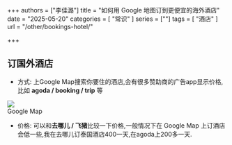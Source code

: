 +++
authors = ["李佳潞"]
title = "如何用 Google 地图订到更便宜的海外酒店"
date = "2025-05-20"
categories = [
    "常识"
]
series = [""]
tags = [
    "酒店"
]
url = "/other/bookings-hotel/"

+++

## 订国外酒店

- 方式: 
上Google Map搜索你要住的酒店,会有很多赞助商的广告app显示价格,比如 **agoda / booking / trip** 等
        <div class="image">
            <figure>
                <a data-fancybox="gallery" href="https://cdn.heirenlop.com/other/jiudian1.png">
<img src="https://cdn.heirenlop.com/other/jiudian1.png" loading="lazy">
</a>
                <figcaption>Google Map</figcaption>
            </figure>
        </div>


- 价格: 
  可以和**去哪儿 / 飞猪**比较一下价格,一般情况下在 Google Map 上订酒店会低一些,我在去哪儿订泰国酒店400一天,在agoda上200多一天.